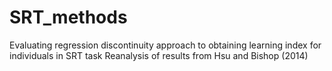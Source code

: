 # SRT_methods
Evaluating regression discontinuity approach to obtaining learning index for individuals in SRT task
Reanalysis of results from Hsu and Bishop (2014)
